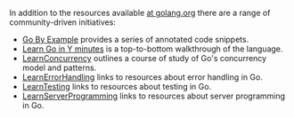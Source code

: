 In addition to the resources available [at golang.org](http://golang.org/doc/#learning) there are a range of community-driven initiatives:

  * [Go By Example](http://gobyexample.com/) provides a series of annotated code snippets.
  * [Learn Go in Y minutes](http://learnxinyminutes.com/docs/go/) is a top-to-bottom walkthrough of the language.
  * [LearnConcurrency](/golang/go/wiki/LearnConcurrency) outlines a course of study of Go's concurrency model and patterns.
  * [LearnErrorHandling](/golang/go/wiki/LearnErrorHandling) links to resources about error handling in Go.
  * [LearnTesting](/golang/go/wiki/LearnTesting) links to resources about testing in Go.
  * [LearnServerProgramming](/golang/go/wiki/LearnServerProgramming) links to resources about server programming in Go.
